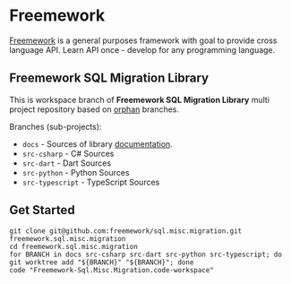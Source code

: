 # Freemework

[Freemework](https://docs.freemework.org) is a general purposes framework with goal to provide cross language API. Learn API once - develop for any programming language.

## Freemework SQL Migration Library

This is workspace branch of **Freemework SQL Migration Library** multi project repository based on [orphan](https://git-scm.com/docs/git-checkout#Documentation/git-checkout.txt---orphanltnew-branchgt) branches.

Branches (sub-projects):

* `docs` - Sources of library [documentation](https://docs.freemework.org/sql.misc.migration).
* `src-csharp` - C# Sources
* `src-dart` - Dart Sources
* `src-python` - Python Sources
* `src-typescript` - TypeScript Sources

## Get Started

```shell
git clone git@github.com:freemework/sql.misc.migration.git freemework.sql.misc.migration
cd freemework.sql.misc.migration
for BRANCH in docs src-csharp src-dart src-python src-typescript; do git worktree add "${BRANCH}" "${BRANCH}"; done
code "Freemework-Sql.Misc.Migration.code-workspace"
```

